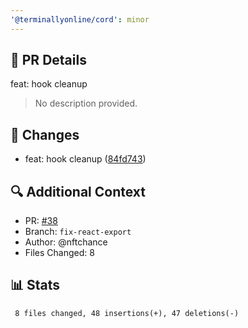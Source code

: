```yaml
---
'@terminallyonline/cord': minor
---
```


## 🔄 PR Details
feat: hook cleanup

> No description provided.

## 📝 Changes
- feat: hook cleanup ([84fd743](https://github.com/Terminally-Online/cord/commit/84fd743a79fab7fcb2e42fa4cdaa97eca8662b08))

## 🔍 Additional Context
- PR: [#38](https://github.com/Terminally-Online/cord/pull/38)
- Branch: `fix-react-export`
- Author: @nftchance
- Files Changed: 8

## 📊 Stats
```diff
 8 files changed, 48 insertions(+), 47 deletions(-)
```
